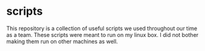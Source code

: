 # scripts

This repository is a collection of useful scripts we used throughout our time as a team. These scripts were meant to run on my linux box. I did not bother making them run on other machines as well.
